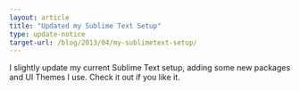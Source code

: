 ```yaml
---
layout: article
title: "Updated my Sublime Text Setup"
type: update-notice
target-url: /blog/2013/04/my-sublimetext-setup/
---
```


I slightly update my current Sublime Text setup, adding some new packages and UI Themes I use. Check it out if you like it.